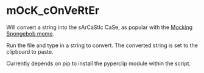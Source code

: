 # mOcK_cOnVeRtEr
Will convert a string into the sArCaStIc CaSe, as popular with the [Mocking Spongebob meme](https://knowyourmeme.com/memes/mocking-spongebob).

Run the file and type in a string to convert. The converted string is set to the clipboard to paste.

Currently depends on pip to install the pyperclip module within the script.
